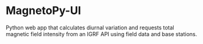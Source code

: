 # MagnetoPy-UI
Python web app that calculates diurnal variation and requests total magnetic field intensity from an IGRF API using field data and base stations.
